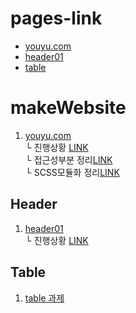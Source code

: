 # pages-link
 - [youyu.com](https://uchang7194.github.io/makeWebsite/youyu.com/)
 - [header01](https://uchang7194.github.io/makeWebsite/Header/Header01/)
 - [table](https://uchang7194.github.io/makeWebsite/Table/)

# makeWebsite

1. [youyu.com](youyu.com)<br>
    └ 진행상황 [LINK](youyu.com/WORKS.md)<br>
    └ 접근성부분 정리[LINK](youyu.com/ACCESSIBILITY.md)<br>
    └ SCSS모듈화 정리[LINK](youyu.com/SCSS_VIEW_MODULES.md)<br>
    

## Header
 1. [header01](Header/Header01)<br>
       └ 진행상황 [LINK](Header/Header01/WORKS.md)

## Table
 1. [table 과제](Table/)

